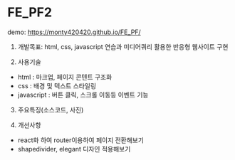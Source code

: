 # FE_PF2
demo: https://monty420420.github.io/FE_PF/

1. 개발목표: html, css, javascript 연습과 미디어쿼리 활용한 반응형 웹사이트 구현 

2. 사용기술
- html : 마크업, 페이지 콘텐트 구조화
- css : 배경 및 텍스트 스타일링
- javascript : 버튼 클릭, 스크롤 이동등 이벤트 기능

3. 주요특징(소스코드, 사진)
  
  
4. 개선사항
- react화 하여 router이용하여 페이지 전환해보기 
- shapedivider, elegant 디자인 적용해보기
